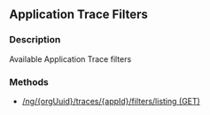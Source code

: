 ## Application Trace Filters
### Description
Available Application Trace filters
### Methods
- [ /ng/{orgUuid}/traces/{appId}/filters/listing (GET) ]( ./fe40943469ed8938696451cd51c73985.md)
